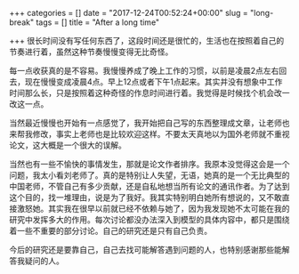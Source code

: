 +++
categories = []
date = "2017-12-24T00:52:24+00:00"
slug = "long-break"
tags = []
title = "After a long time"

+++
很长时间没有写任何东西了，这段时间还是很忙的，生活也在按照着自己的节奏进行着，虽然这种节奏慢慢变得无比奇怪。

每一点收获真的是不容易。我慢慢养成了晚上工作的习惯，以前是凌晨2点左右回去，现在慢慢变成凌晨4点。早上12点或者下午1点起来。其实并没有想象中工作时间那么长，只是按照着这种奇怪的作息时间进行着。我觉得是时候找个机会改一改这一点。

当然最近慢慢也开始有一点感觉了，我开始把自己写的东西整理成文章，让老师也来帮我修改，事实上老师也是比较欢迎这样。不要太天真地以为国外老师就不重视论文，这大概是一个很大的误解。

当然也有一些不愉快的事情发生，那就是论文作者排序。我原本没觉得这会是一个问题，我太小看刘老师了。真的是特别让人失望，无语，她真的是一个无比典型的中国老师，不管自己有多少贡献，还是自私地想当所有论文的通讯作者。为了达到这个目的，找一堆理由，说是为了我好。我其实特别明白她所有想说的，又不敢直接激怒她。其实我在很早以前就已经不依赖与她了，因为我发现她不太可能在我的研究中发挥多大的作用。每次讨论都没办法深入到模型的具体内容中，都只是围绕着一些不重要的部分讨论。自己的研究还是只有自己负责。

今后的研究还是要靠自己，自己去找可能解答遇到问题的人，也特别感谢那些能解答我疑问的人。